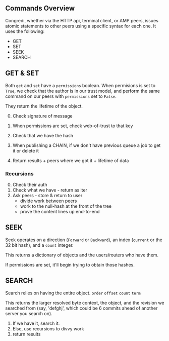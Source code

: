 ## Commands Overview

Congredi, whether via the HTTP api, terminal client, or AMP peers,
issues atomic statements to other peers using a specific syntax
for each one. It uses the following:

* GET
* SET
* SEEK
* SEARCH



## GET & SET
Both `get` and `set` have a `permissions` boolean. When permisions is set to
`True`, we check that the author is in our trust model, and perform the same
command on our peers with `permissions` set to `False`.

They return the lifetime of the object.

0. Check signature of message
1. When permissions are set, check web-of-trust to that key

1. Check that we have the hash
2. When publishing a CHAIN, if we don't have previous
    queue a job to get it or delete it
2. Return results + peers where we got it + lifetime of data


### Recursions
0. Check their auth
1. Check what we have - return as iter
2. Ask peers - store & return to user
    * divide work between peers
    * work to the null-hash at the front of the tree
    * prove the content lines up end-to-end

## SEEK
Seek operates on a direction (`Forward` or `Backward`), an index (`current` or
the 32 bit hash), and a `count` integer. 

This returns a dictionary of objects and the users/routers who have them.

If permissions are set, it'll begin trying to obtain those hashes.

## SEARCH
Search relies on having the entire object.
`order` `offset` `count` `term`

This returns the larger resolved byte context, the object, and the
revision we searched from (say, 'defghj', which could be 6 commits ahead
of another server you search on).

1. If we have it, search it.
2. Else, use recursions to divvy work
3. return results
